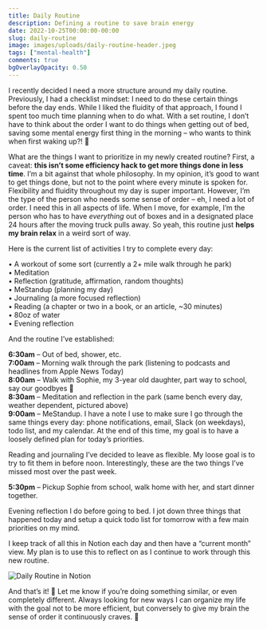 ```yaml
---
title: Daily Routine
description: Defining a routine to save brain energy
date: 2022-10-25T00:00:00-00:00
slug: daily-routine
image: images/uploads/daily-routine-header.jpeg
tags: ["mental-health"]
comments: true
bgOverlayOpacity: 0.50
---
```


I recently decided I need a more structure around my daily routine. Previously, I had a checklist mindset: I need to do these certain things before the day ends. While I liked the fluidity of that approach, I found I spent too much time planning when to do what. With a set routine, I don’t have to think about the order I want to do things when getting out of bed, saving some mental energy first thing in the morning – who wants to think when first waking up?! 🥱

What are the things I want to prioritize in my newly created routine? First, a caveat: **this isn’t some efficiency hack to get more things done in less time**. I’m a bit against that whole philosophy. In my opinion, it’s good to want to get things done, but not to the point where every minute is spoken for. Flexibility and fluidity throughout my day is super important. However, I’m the type of the person who needs some sense of order – eh, I need a lot of order. I need this in all aspects of life. When I move, for example, I’m the person who has to have *everything* out of boxes and in a designated place 24 hours after the moving truck pulls away. So yeah, this routine just **helps my brain relax** in a weird sort of way.

Here is the current list of activities I try to complete every day:

• A workout of some sort (currently a 2+ mile walk through he park)\
• Meditation\
• Reflection (gratitude, affirmation, random thoughts)\
• MeStandup (planning my day)\
• Journaling (a more focused reflection)\
• Reading (a chapter or two in a book, or an article, ~30 minutes)\
• 80oz of water\
• Evening reflection

And the routine I’ve established:

**6:30am** – Out of bed, shower, etc.\
**7:00am** – Morning walk through the park (listening to podcasts and headlines from Apple News Today)\
**8:00am** – Walk with Sophie, my 3-year old daughter, part way to school, say our goodbyes 👋\
**8:30am** – Meditation and reflection in the park (same bench every day, weather dependent, pictured above)\
**9:00am** – MeStandup. I have a note I use to make sure I go through the same things every day: phone notifications, email, Slack (on weekdays), todo list, and my calendar. At the end of this time, my goal is to have a loosely defined plan for today’s priorities.

Reading and journaling I’ve decided to leave as flexible. My loose goal is to try to fit them in before noon. Interestingly, these are the two things I’ve missed most over the past week.

**5:30pm** – Pickup Sophie from school, walk home with her, and start dinner together.

Evening reflection I do before going to bed. I jot down three things that happened today and setup a quick todo list for tomorrow with a few main priorities on my mind.

I keep track of all this in Notion each day and then have a “current month” view. My plan is to use this to reflect on as I continue to work through this new routine.

![Daily Routine in Notion](/images/uploads/daily-routine-notion.png)

And that’s it! 🎉 Let me know if you’re doing something similar, or even completely different. Always looking for new ways I can organize my life with the goal not to be more efficient, but conversely to give my brain the sense of order it continuously craves. 🧠
